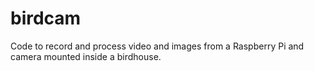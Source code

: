 # birdcam

Code to record and process video and images from a Raspberry Pi and camera mounted inside a birdhouse.
